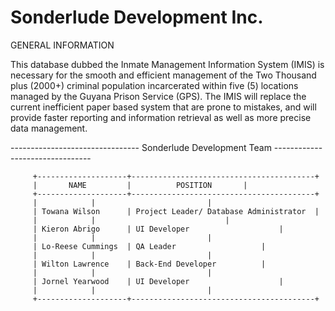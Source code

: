 # Sonderlude Development Inc.


GENERAL INFORMATION

This database dubbed the Inmate Management Information System (IMIS) is necessary 
for the smooth and efficient management of the Two Thousand plus (2000+) criminal 
population incarcerated within five (5) locations managed by the Guyana Prison Service (GPS). 
The IMIS will replace the current inefficient paper based system that are prone to mistakes, 
and will provide faster reporting and information retrieval as well as more precise data management. 


-------------------------------- Sonderlude Development Team --------------------------------

 		 +--------------------+-----------------------------------------+
 		 |       NAME         |   		 POSITION		|
 		 +--------------------+-----------------------------------------+
  		 |		      |					        |
 		 | Towana Wilson      | Project Leader/ Database Administrator  |
 		 |		      |				                |
 		 | Kieron Abrigo      | UI Developer			        |
 		 |		      |					        |
 		 | Lo-Reese Cummings  | QA Leader			        |
	  	 |		      |					        |
  		 | Wilton Lawrence    | Back-End Developer			|
  		 |		      |					        |
  		 | Jornel Yearwood    | UI Developer			        |
  		 |		      |					        |
  		 +--------------------+-----------------------------------------+






















